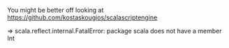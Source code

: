 You might be better off looking at https://github.com/kostaskougios/scalascriptengine

=> scala.reflect.internal.FatalError: package scala does not have a member Int